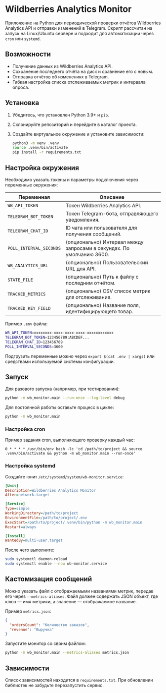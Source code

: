 # Wildberries Analytics Monitor

Приложение на Python для периодической проверки отчётов Wildberries Analytics API и
отправки изменений в Telegram. Скрипт рассчитан на запуск на Linux/Ubuntu сервере и
подходит для автоматизации через `cron` или `systemd`.

## Возможности

- Получение данных из Wildberries Analytics API.
- Сохранение последнего отчёта на диск и сравнение его с новым.
- Отправка отчётов об изменениях в Telegram.
- Гибкая настройка списка отслеживаемых метрик и интервала опроса.

## Установка

1. Убедитесь, что установлен Python 3.9+ и `pip`.
2. Склонируйте репозиторий и перейдите в каталог проекта.
3. Создайте виртуальное окружение и установите зависимости:

   ```bash
   python3 -m venv .venv
   source .venv/bin/activate
   pip install -r requirements.txt
   ```

## Настройка окружения

Необходимо указать токены и параметры подключения через переменные окружения:

| Переменная            | Описание                                                                 |
|-----------------------|--------------------------------------------------------------------------|
| `WB_API_TOKEN`        | Токен Wildberries Analytics API.                                         |
| `TELEGRAM_BOT_TOKEN`  | Токен Telegram-бота, отправляющего уведомления.                          |
| `TELEGRAM_CHAT_ID`    | ID чата или пользователя для получения сообщений.                        |
| `POLL_INTERVAL_SECONDS` | (опционально) Интервал между запросами в секундах. По умолчанию 3600. |
| `WB_ANALYTICS_URL`    | (опционально) Пользовательский URL для API.                              |
| `STATE_FILE`          | (опционально) Путь к файлу с последним отчётом.                          |
| `TRACKED_METRICS`     | (опционально) CSV список метрик для отслеживания.                        |
| `TRACKED_KEY_FIELD`   | (опционально) Название поля, идентифицирующего товар.                    |

Пример `.env` файла:

```bash
WB_API_TOKEN=xxxxxxxx-xxxx-xxxx-xxxx-xxxxxxxxxxxx
TELEGRAM_BOT_TOKEN=123456789:ABCDEF...
TELEGRAM_CHAT_ID=123456789
POLL_INTERVAL_SECONDS=3600
```

Подгрузить переменные можно через `export $(cat .env | xargs)` или средствами
используемой системы конфигурации.

## Запуск

Для разового запуска (например, при тестировании):

```bash
python -m wb_monitor.main --run-once --log-level debug
```

Для постоянной работы оставьте процесс в цикле:

```bash
python -m wb_monitor.main
```

### Настройка cron

Пример задания cron, выполняющего проверку каждый час:

```cron
0 * * * * /usr/bin/env bash -lc 'cd /path/to/project && source .venv/bin/activate && python -m wb_monitor.main --run-once'
```

### Настройка systemd

Создайте юнит `/etc/systemd/system/wb-monitor.service`:

```ini
[Unit]
Description=Wildberries Analytics Monitor
After=network.target

[Service]
Type=simple
WorkingDirectory=/path/to/project
EnvironmentFile=/path/to/project/.env
ExecStart=/path/to/project/.venv/bin/python -m wb_monitor.main
Restart=always

[Install]
WantedBy=multi-user.target
```

После чего выполните:

```bash
sudo systemctl daemon-reload
sudo systemctl enable --now wb-monitor.service
```

## Кастомизация сообщений

Можно указать файл с отображаемыми названиями метрик, передав его через
`--metrics-aliases`. Файл должен содержать JSON объект, где ключ — имя метрики, а
значение — отображаемое название.

Пример `metrics.json`:

```json
{
  "ordersCount": "Количество заказов",
  "revenue": "Выручка"
}
```

Запустите монитор со своим файлом:

```bash
python -m wb_monitor.main --metrics-aliases metrics.json
```

## Зависимости

Список зависимостей находится в `requirements.txt`. При обновлении библиотек не забудьте
перезапустить сервис.

